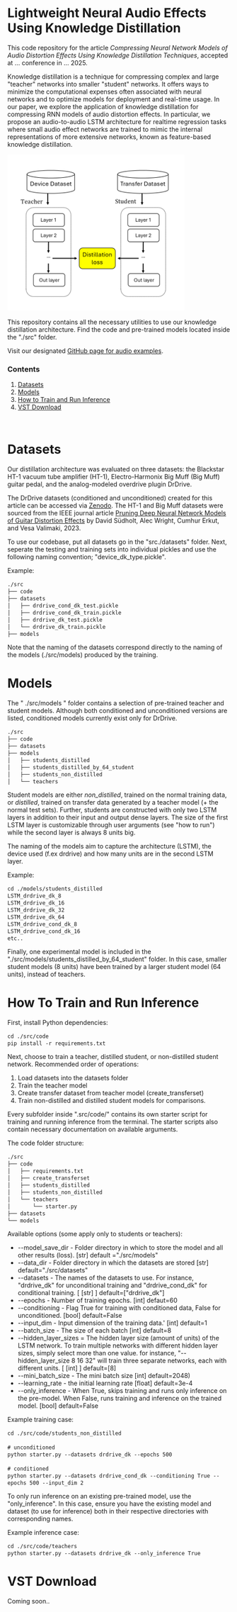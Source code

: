 # Lightweight Neural Audio Effects Using Knowledge Distillation

This code repository for the article _Compressing Neural Network Models of Audio Distortion Effects Using Knowledge Distillation Techniques_, accepted at ... conference in ... 2025.

Knowledge distillation is a technique for compressing complex and large "teacher" networks into smaller "student" networks. It offers ways to minimize the computational expenses often associated with neural networks and to optimize models for deployment and real-time usage. In our paper, we explore the application of knowledge distillation for compressing RNN models of audio distortion effects. In particular, we propose an audio-to-audio LSTM architecture for realtime regression tasks where small audio effect networks are trained to mimic the internal representations of more extensive networks, known as feature-based knowledge distillation.

<div align="left">
 <img src="./fig/dk2.png" width="400">
</div>

This repository contains all the necessary utilities to use our knowledge distillation architecture. Find the code and pre-trained models located inside the "./src" folder.

Visit our designated [GitHub page for audio examples]().

<!-- Our distillation architecture was evaluated on three datasets, the Blackstar HT-1 vacuum tube amplifier (HT-1), Electro-Harmonix Big Muff (Big Muff) guitar pedal, and the analog-modeled overdrive plugin DrDrive.

Below are just a few non-parametric examples comparing our distilled student models against regular students networks (non-distilled).

**64 unit networks**
DrDrive - Target - Distilled - NonDistilled
HT-1 - Target - Distilled - NonDistilled

**8 unit networks**
Big Muff - Target - Distilled - NonDistilled -->

### Contents

1. [Datasets](#datasets)
2. [Models](#models)
3. [How to Train and Run Inference](#how-to-train-and-run-inference)
4. [VST Download](#vst-download)

<br/>

# Datasets

Our distillation architecture was evaluated on three datasets: the Blackstar HT-1 vacuum tube amplifier (HT-1), Electro-Harmonix Big Muff (Big Muff) guitar pedal, and the analog-modeled overdrive plugin DrDrive. 

The DrDrive datasets (conditioned and unconditioned) created for this article can be accessed via [Zenodo](https://doi.org/10.5281/zenodo.15222630). The HT-1 and Big Muff datasets were sourced from the IEEE journal article [Pruning Deep Neural Network Models of Guitar Distortion Effects](https://ieeexplore.ieee.org/abstract/document/9954902/) by David Südholt, Alec Wright, Cumhur Erkut, and Vesa Valimaki, 2023.

To use our codebase, put all datasets go in the "src./datasets" folder. Next, seperate the testing and training sets into individual pickles and use the following naming convention; "device_dk_type.pickle".

Example:
```
./src
├── code
├── datasets
│   ├── drdrive_cond_dk_test.pickle
│   ├── drdrive_cond_dk_train.pickle
│   ├── drdrive_dk_test.pickle
│   └── drdrive_dk_train.pickle
├── models
```

Note that the naming of the datasets correspond directly to the naming of the models (./src/models) produced by the training.

# Models

The " ./src/models " folder contains a selection of pre-trained teacher and student models. Although both conditioned and unconditioned versions are listed, conditioned models currently exist only for DrDrive.
```
./src
├── code
├── datasets
├── models
│   ├── students_distilled
│   ├── students_distilled_by_64_student
│   ├── students_non_distilled
│   └── teachers 
```

Student models are either *non_distilled*, trained on the normal training data, or *distilled*, trained on transfer data generated by a teacher model (+ the normal test sets). Further, students are constructed with only two LSTM layers in addition to their input and output dense layers. The size of the first LSTM layer is customizable through user arguments (see "how to run") while the second layer is always 8 units big. 

The naming of the models aim to capture the architecture (LSTM), the device used (f.ex drdrive) and how many units are in the second LSTM layer.

Example:
```
cd ./models/students_distilled
LSTM_drdrive_dk_8
LSTM_drdrive_dk_16
LSTM_drdrive_dk_32
LSTM_drdrive_dk_64
LSTM_drdrive_cond_dk_8
LSTM_drdrive_cond_dk_16
etc..
```

Finally, one experimental model is included in the "./src/models/students_distilled_by_64_student" folder. In this case, smaller student models (8 units) have been trained by a larger student model (64 units), instead of teachers.


# How To Train and Run Inference 

First, install Python dependencies:
```
cd ./src/code
pip install -r requirements.txt
```

Next, choose to train a teacher, distilled student, or non-distilled student network. Recommended order of operations:
1. Load datasets into the datasets folder
2. Train the teacher model
3. Create transfer dataset from teacher model (create_transferset)
4. Train non-distilled and distilled student models for comparisons.

Every subfolder inside ".src/code/" contains its own starter script for training and running inference from the terminal. The starter scripts also contain necessary documentation on available arguments.

The code folder structure:
```
./src
├── code    
│   ├── requirements.txt
│   ├── create_transferset 
│   ├── students_distilled 
│   ├── students_non_distilled
│   └── teachers
│       └── starter.py
├── datasets
└── models
``` 

Available options (some apply only to students or teachers): 
* --model_save_dir - Folder directory in which to store the model and all other results (loss). [str] default ="./src/models"
* --data_dir - Folder directory in which the datasets are stored [str] default="./src/datasets"
* --datasets - The names of the datasets to use. For instance, "drdrive_dk" for unconditional training and "drdrive_cond_dk" for conditional training. [ [str] ] default=["drdrive_dk"] 
* --epochs - Number of training epochs. [int] defaut=60
* --conditioning - Flag True for training with conditioned data, False for unconditioned. [bool] default=False
* --input_dim - Input dimension of the training data.' [int] default=1
* --batch_size - The size of each batch [int] default=8 
* --hidden_layer_sizes = The hidden layer size (amount of units) of the LSTM network. To train multiple networks with different hidden layer sizes, simply select more than one value. for instance, "--hidden_layer_size 8 16 32" will train three separate networks, each with different units. [ [int] ] default=[8]
* --mini_batch_size - The mini batch size [int] default=2048) 
* --learning_rate - the initial learning rate [float] default=3e-4
* --only_inference - When True, skips training and runs only inference on the pre-model. When False, runs training and inference on the trained model. [bool] default=False

Example training case: 
```
cd ./src/code/students_non_distilled

# unconditioned
python starter.py --datasets drdrive_dk --epochs 500

# conditioned
python starter.py --datasets drdrive_cond_dk --conditioning True --epochs 500 --input_dim 2 
```

To only run inference on an existing pre-trained model, use the "only_inference". In this case, ensure you have the existing model and dataset (to use for inference) both in their respective directories with corresponding names.

Example inference case:
```
cd ./src/code/teachers
python starter.py --datasets drdrive_dk --only_inference True
```


# VST Download

Coming soon..

<!-- aleks try with neutone
ricc with other. -->
